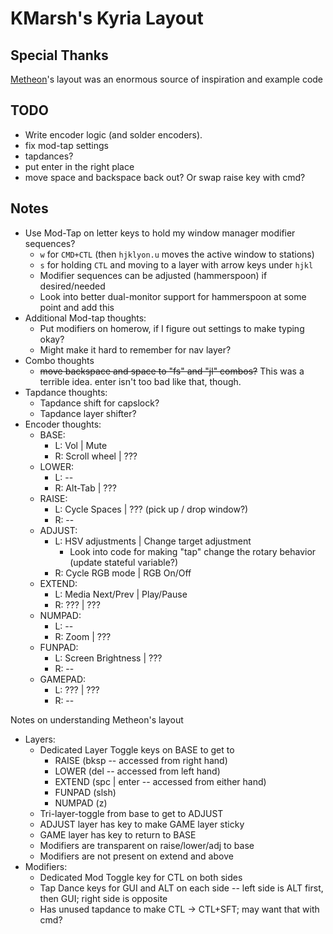 # KMarsh's Kyria Layout

## Special Thanks

[Metheon](https://github.com/metheon/qmk_firmware/blob/metheon/users/metheon/readme.md)'s
layout was an enormous source of inspiration and example code

## TODO
 * Write encoder logic (and solder encoders).
 * fix mod-tap settings
 * tapdances?
 * put enter in the right place
 * move space and backspace back out? Or swap raise key with cmd?
## Notes

* Use Mod-Tap on letter keys to hold my window manager modifier sequences?
  * `w` for `CMD+CTL` (then `hjklyon.u` moves the active window to stations)
  * `s` for holding `CTL` and moving to a layer with arrow keys under `hjkl`
  * Modifier sequences can be adjusted (hammerspoon) if desired/needed
  * Look into better dual-monitor support for hammerspoon at some point and add this
* Additional Mod-tap thoughts:
  * Put modifiers on homerow, if I figure out settings to make typing okay?
  * Might make it hard to remember for nav layer?
* Combo thoughts
  * ~~move backspace and space to "fs" and "jl" combos?~~ This was a terrible idea. enter isn't too bad like that, though.
* Tapdance thoughts:
  * Tapdance shift for capslock?
  * Tapdance layer shifter?
* Encoder thoughts:
  * BASE:
    * L: Vol | Mute
    * R: Scroll wheel | ???
  * LOWER:
    * L: --
    * R: Alt-Tab | ???
  * RAISE:
    * L: Cycle Spaces | ??? (pick up / drop window?)
    * R: --
  * ADJUST:
    * L: HSV adjustments | Change target adjustment
      * Look into code for making "tap" change the rotary behavior (update stateful variable?)
    * R: Cycle RGB mode | RGB On/Off
  * EXTEND:
    * L: Media Next/Prev | Play/Pause
    * R: ??? | ???
  * NUMPAD:
    * L: --
    * R: Zoom | ???
  * FUNPAD:
    * L: Screen Brightness | ???
    * R: --
  * GAMEPAD:
    * L: ??? | ???
    * R: --

Notes on understanding Metheon's layout
* Layers:
  * Dedicated Layer Toggle keys on BASE to get to
    * RAISE (bksp -- accessed from right hand)
    * LOWER (del -- accessed from left hand)
    * EXTEND (spc | enter -- accessed from either hand)
    * FUNPAD (slsh)
    * NUMPAD (z)
  * Tri-layer-toggle from base to get to ADJUST
  * ADJUST layer has key to make GAME layer sticky
  * GAME layer has key to return to BASE
  * Modifiers are transparent on raise/lower/adj to base
  * Modifiers are not present on extend and above
* Modifiers:
  * Dedicated Mod Toggle key for CTL on both sides
  * Tap Dance keys for GUI and ALT on each side -- left side is ALT first, then GUI; right side is opposite
  * Has unused tapdance to make CTL -> CTL+SFT; may want that with cmd?


